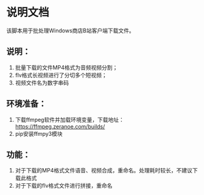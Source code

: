 # 说明文档
该脚本用于批处理Windows商店B站客户端下载文件。
## 说明：
1. 批量下载的文件MP4格式为音频视频分割；
2. flv格式长视频进行了分切多个短视频；
3. 视频文件名为数字串码
## 环境准备：
1. 下载ffmpeg软件并加载环境变量，下载地址：https://ffmpeg.zeranoe.com/builds/
2. pip安装ffmpy3模块
## 功能：
1. 对于下载的MP4格式文件语音、视频合成，重命名。处理耗时较长，不建议下载此格式
2. 对于下载的flv格式文件进行拼接，重命名
